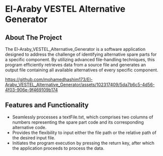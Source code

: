 # El-Araby VESTEL Alternative Generator

## About The Project
The El-Araby_VESTEL_Alternative_Generator is a software application designed to address the challenge of identifying alternative spare parts for a specific component. By utilizing advanced file-handling techniques, this program efficiently retrieves data from a source file and generates an output file containing all available alternatives of every specific component.


https://github.com/mohamedhashim173/El-Araby_VESTEL_Alternative_Generator/assets/102317409/5da7b6c5-4d56-4f03-906e-9f469109b174


## Features and Functionality
* Seamlessly processes a textFile.txt, which comprises two columns of numbers representing the spare part code and its corresponding alternative code.
* Provides the flexibility to input either the file path or the relative path of the desired input file.
* Initiates the program execution by pressing the return key, after which the application proceeds to process the data.
